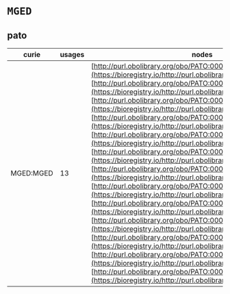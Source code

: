 # `MGED`

## pato

| curie     |   usages | nodes                                                                                                                                                                                                                                                                                                                                                                                                                                                                                                                                                                                                                                                                                                                                                                                                                                                                                                                                                                                                                                                                                                                                                                                                                                                                                                                                                                                                                                                                                                                                                 |
|-----------|----------|-------------------------------------------------------------------------------------------------------------------------------------------------------------------------------------------------------------------------------------------------------------------------------------------------------------------------------------------------------------------------------------------------------------------------------------------------------------------------------------------------------------------------------------------------------------------------------------------------------------------------------------------------------------------------------------------------------------------------------------------------------------------------------------------------------------------------------------------------------------------------------------------------------------------------------------------------------------------------------------------------------------------------------------------------------------------------------------------------------------------------------------------------------------------------------------------------------------------------------------------------------------------------------------------------------------------------------------------------------------------------------------------------------------------------------------------------------------------------------------------------------------------------------------------------------|
| MGED:MGED |       13 | [http://purl.obolibrary.org/obo/PATO:0000047](https://bioregistry.io/http://purl.obolibrary.org/obo/PATO:0000047), [http://purl.obolibrary.org/obo/PATO:0000383](https://bioregistry.io/http://purl.obolibrary.org/obo/PATO:0000383), [http://purl.obolibrary.org/obo/PATO:0000384](https://bioregistry.io/http://purl.obolibrary.org/obo/PATO:0000384), [http://purl.obolibrary.org/obo/PATO:0001335](https://bioregistry.io/http://purl.obolibrary.org/obo/PATO:0001335), [http://purl.obolibrary.org/obo/PATO:0001336](https://bioregistry.io/http://purl.obolibrary.org/obo/PATO:0001336), [http://purl.obolibrary.org/obo/PATO:0001338](https://bioregistry.io/http://purl.obolibrary.org/obo/PATO:0001338), [http://purl.obolibrary.org/obo/PATO:0001339](https://bioregistry.io/http://purl.obolibrary.org/obo/PATO:0001339), [http://purl.obolibrary.org/obo/PATO:0001340](https://bioregistry.io/http://purl.obolibrary.org/obo/PATO:0001340), [http://purl.obolibrary.org/obo/PATO:0001341](https://bioregistry.io/http://purl.obolibrary.org/obo/PATO:0001341), [http://purl.obolibrary.org/obo/PATO:0001344](https://bioregistry.io/http://purl.obolibrary.org/obo/PATO:0001344), [http://purl.obolibrary.org/obo/PATO:0001347](https://bioregistry.io/http://purl.obolibrary.org/obo/PATO:0001347), [http://purl.obolibrary.org/obo/PATO:0001348](https://bioregistry.io/http://purl.obolibrary.org/obo/PATO:0001348), [http://purl.obolibrary.org/obo/PATO:0001349](https://bioregistry.io/http://purl.obolibrary.org/obo/PATO:0001349) |
